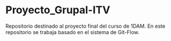 # Proyecto_Grupal-ITV
Repositorio destinado al proyecto final del curso de 1DAM. En este repositorio se trabaja basado en el sistema de Git-Flow. 
